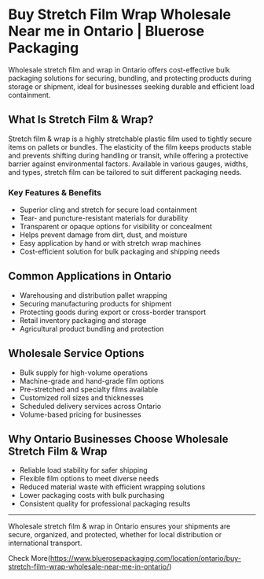 # Buy Stretch Film Wrap Wholesale Near me in Ontario | Bluerose Packaging

Wholesale stretch film and wrap in Ontario offers cost-effective bulk packaging solutions for securing, bundling, and protecting products during storage or shipment, ideal for businesses seeking durable and efficient load containment.

## What Is Stretch Film & Wrap?

Stretch film & wrap is a highly stretchable plastic film used to tightly secure items on pallets or bundles. The elasticity of the film keeps products stable and prevents shifting during handling or transit, while offering a protective barrier against environmental factors. Available in various gauges, widths, and types, stretch film can be tailored to suit different packaging needs.

### Key Features & Benefits

- Superior cling and stretch for secure load containment  
- Tear- and puncture-resistant materials for durability  
- Transparent or opaque options for visibility or concealment  
- Helps prevent damage from dirt, dust, and moisture  
- Easy application by hand or with stretch wrap machines  
- Cost-efficient solution for bulk packaging and shipping needs  

## Common Applications in Ontario

- Warehousing and distribution pallet wrapping  
- Securing manufacturing products for shipment  
- Protecting goods during export or cross-border transport  
- Retail inventory packaging and storage  
- Agricultural product bundling and protection  

## Wholesale Service Options

- Bulk supply for high-volume operations  
- Machine-grade and hand-grade film options  
- Pre-stretched and specialty films available  
- Customized roll sizes and thicknesses  
- Scheduled delivery services across Ontario  
- Volume-based pricing for businesses  

## Why Ontario Businesses Choose Wholesale Stretch Film & Wrap

- Reliable load stability for safer shipping  
- Flexible film options to meet diverse needs  
- Reduced material waste with efficient wrapping solutions  
- Lower packaging costs with bulk purchasing  
- Consistent quality for professional packaging results  

---

Wholesale stretch film & wrap in Ontario ensures your shipments are secure, organized, and protected, whether for local distribution or international transport.

Check More(https://www.bluerosepackaging.com/location/ontario/buy-stretch-film-wrap-wholesale-near-me-in-ontario/)
